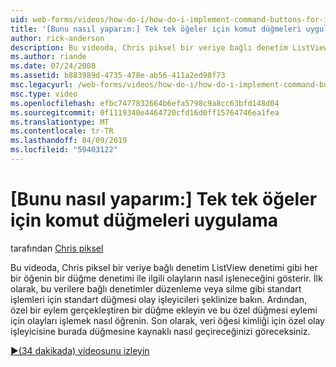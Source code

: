 ```yaml
---
uid: web-forms/videos/how-do-i/how-do-i-implement-command-buttons-for-individual-items
title: '[Bunu nasıl yaparım:] Tek tek öğeler için komut düğmeleri uygulama | Microsoft Docs'
author: rick-anderson
description: Bu videoda, Chris piksel bir veriye bağlı denetim ListView denetimi gibi her bir öğenin bir düğme denetimi ile ilgili olayların nasıl işleneceğini gösterir. İlk olarak...
ms.author: riande
ms.date: 07/24/2008
ms.assetid: b883989d-4735-478e-ab56-411a2ed98f73
msc.legacyurl: /web-forms/videos/how-do-i/how-do-i-implement-command-buttons-for-individual-items
msc.type: video
ms.openlocfilehash: efbc7477832664b6efa5798c9a8cc63bfd148d04
ms.sourcegitcommit: 0f1119340e4464720cfd16d0ff15764746ea1fea
ms.translationtype: MT
ms.contentlocale: tr-TR
ms.lasthandoff: 04/09/2019
ms.locfileid: "59403122"
---
```

# <a name="how-do-i-implement-command-buttons-for-individual-items"></a>[Bunu nasıl yaparım:] Tek tek öğeler için komut düğmeleri uygulama

tarafından [Chris piksel](https://twitter.com/chrispels)

Bu videoda, Chris piksel bir veriye bağlı denetim ListView denetimi gibi her bir öğenin bir düğme denetimi ile ilgili olayların nasıl işleneceğini gösterir. İlk olarak, bu verilere bağlı denetimler düzenleme veya silme gibi standart işlemleri için standart düğmesi olay işleyicileri şeklinize bakın. Ardından, özel bir eylem gerçekleştiren bir düğme ekleyin ve bu özel düğmesi eylemi için olayları işlemek nasıl öğrenin. Son olarak, veri öğesi kimliği için özel olay işleyicisine burada düğmesine kaynaklı nasıl geçireceğinizi göreceksiniz.

[&#9654;(34 dakikada) videosunu izleyin](https://channel9.msdn.com/Blogs/ASP-NET-Site-Videos/how-do-i-implement-command-buttons-for-individual-items)
